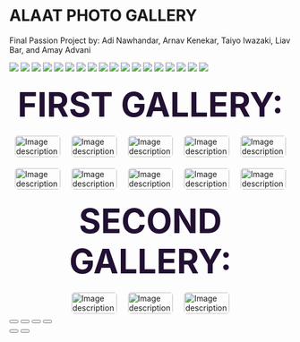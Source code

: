 <!-- This is the Carousel header where it describes the project -->
<div class="carousel-header">
  <h1 class="glow">ALAAT PHOTO GALLERY</h1>
  <p class="glow2">Final Passion Project by: Adi Nawhandar, Arnav Kenekar, Taiyo Iwazaki, Liav Bar, and Amay Advani</p>
</div>
<!-- This is the Images, You can change the images in the SRC section. This is only for the carousel -->
<section id="carousel-container">
    <div id="carousel">
        <img src="{{site.baseurl}}/images/DSC06524.jpeg" class="carousel-img">
        <img src="{{site.baseurl}}/images/25515226-0AA0-4D97-8B41-DD93441F056D.jpg" class="carousel-img">
        <img src="{{site.baseurl}}/images/CCA29AA9-DC67-4827-95FC-FEE662C2D144.jpg" class="carousel-img">
        <img src="{{site.baseurl}}/images/peakpx (1).jpg" class="carousel-img">
        <img src="{{site.baseurl}}/images/IMG_9739_Original.jpg" class="carousel-img">
        <img src="{{site.baseurl}}/images/3DCC127E-49B2-42EA-B9CC-644B87529599.JPG" class="carousel-img">
        <img src="{{site.baseurl}}/images/IMG_9401_Original.jpg" class="carousel-img">
        <img src="{{site.baseurl}}/images/DSC00347.JPG" class="carousel-img">
        <img src="{{site.baseurl}}/images/IMG_0939.jpeg" class="carousel-img">
        <img src="{{site.baseurl}}/images/DSC06524.jpeg" class="carousel-img">
        <img src="{{site.baseurl}}/images/25515226-0AA0-4D97-8B41-DD93441F056D.jpg" class="carousel-img">
        <img src="{{site.baseurl}}/images/CCA29AA9-DC67-4827-95FC-FEE662C2D144.jpg" class="carousel-img">
        <img src="{{site.baseurl}}/images/peakpx (1).jpg" class="carousel-img">
        <img src="{{site.baseurl}}/images/IMG_9739_Original.jpg" class="carousel-img">
        <img src="{{site.baseurl}}/images/3DCC127E-49B2-42EA-B9CC-644B87529599.JPG" class="carousel-img">
        <img src="{{site.baseurl}}/images/IMG_9401_Original.jpg" class="carousel-img">
        <img src="{{site.baseurl}}/images/DSC00347.JPG" class="carousel-img">
        <img src="{{site.baseurl}}/images/IMG_0939.jpeg" class="carousel-img">
    </div>
</section>

<html>

<html>

<head>
    <script src="https://code.jquery.com/jquery-3.6.0.min.js"></script>
    <link rel="stylesheet" type="text/css" href="photoswipe-files/photoswipe.css">
    <link rel="stylesheet" type="text/css" href="photoswipe-files/default-skin.css">
    <style>
        body {
  background-image: url(images/nonchalantmoon.jpeg);
  background-size: cover;
  }
.my-gallery {
  display: flex;
  flex-wrap: wrap;
  justify-content: center;
  gap: 20px; /* Adjust the gap between images as needed */
}
.my-gallery figure {
  flex: 0 0 calc(20% - 20px); /* Adjust the width of each image as needed */
  max-width: calc(20% - 20px); /* Adjust the width of each image as needed */
  margin: 0;
  position: relative;
  overflow: hidden;
}
.my-gallery img {
  width: 100%;
  height: auto;
  object-fit: cover;
  transition: transform 0.3s ease;
  border-radius: 5px;
}
.my-gallery figure:hover img {
  transform: scale(1.1);
}
.my-gallery figcaption {
  display: none;
}
h2 {
  font-size: 60px;
  font-weight: bold;
  text-align: center;
  margin-top: 20px;
  margin-bottom: 20px;
  text-transform: uppercase;
  color: #213;
}
    </style>
<html>
<head>
  <style>
    .image-container {
      display: inline-block;
      text-align: center;
      margin: 10px;
    }
  </style>
</head>
<body>
  <h2 class="glow">First gallery:</h2>
  <div class="my-gallery" itemscope itemtype="http://schema.org/ImageGallery">
    <figure itemprop="associatedMedia" itemscope itemtype="http://schema.org/ImageObject">
      <a href="{{site.baseurl}}/images/DSC06524.jpeg" itemprop="contentUrl" data-size="2000x2000">
        <img src="{{site.baseurl}}/images/DSC06524.jpeg" itemprop="thumbnail" alt="Image description" />
      </a>
      <figcaption itemprop="caption description">Image caption 1</figcaption>
    </figure>
    <figure itemprop="associatedMedia" itemscope itemtype="http://schema.org/ImageObject">
      <a href="https://farm2.staticflickr.com/1043/5186867718_06b2e9e551_b.jpg" itemprop="contentUrl" data-size="964x1024">
        <img src="https://farm2.staticflickr.com/1043/5186867718_06b2e9e551_m.jpg" itemprop="thumbnail" alt="Image description" />
      </a>
      <figcaption itemprop="caption description">Image caption 2</figcaption>
    </figure>
    <figure itemprop="associatedMedia" itemscope itemtype="http://schema.org/ImageObject">
      <a href="https://farm7.staticflickr.com/6175/6176698785_7dee72237e_b.jpg" itemprop="contentUrl" data-size="1024x683">
          <img src="https://farm7.staticflickr.com/6175/6176698785_7dee72237e_m.jpg" itemprop="thumbnail" alt="Image description" />
      </a>
      <figcaption itemprop="caption description">Image caption 3</figcaption>
    </figure>
    <figure itemprop="associatedMedia" itemscope itemtype="http://schema.org/ImageObject">
      <a href="https://farm6.staticflickr.com/5023/5578283926_822e5e5791_b.jpg" itemprop="contentUrl" data-size="1024x768">
          <img src="https://farm6.staticflickr.com/5023/5578283926_822e5e5791_m.jpg" itemprop="thumbnail" alt="Image description" />
      </a>
      <figcaption itemprop="caption description">Image caption 4</figcaption>
    </figure>
    <figure itemprop="associatedMedia" itemscope itemtype="http://schema.org/ImageObject">
      <a href="{{site.baseurl}}/images/DSC00347.JPG" itemprop="contentUrl" data-size="1024x768">
          <img src="{{site.baseurl}}/images/DSC00347.JPG" itemprop="thumbnail" alt="Image description" />
      </a>
      <figcaption itemprop="caption description">Image caption 5</figcaption>
    </figure>
    <figure itemprop="associatedMedia" itemscope itemtype="http://schema.org/ImageObject">
      <a href="https://farm6.staticflickr.com/5023/5578283926_822e5e5791_b.jpg" itemprop="contentUrl" data-size="1024x768">
          <img src="https://farm6.staticflickr.com/5023/5578283926_822e5e5791_m.jpg" itemprop="thumbnail" alt="Image description" />
      </a>
      <figcaption itemprop="caption description">Image caption 6</figcaption>
    </figure>
    <figure itemprop="associatedMedia" itemscope itemtype="http://schema.org/ImageObject">
      <a href="https://farm6.staticflickr.com/5023/5578283926_822e5e5791_b.jpg" itemprop="contentUrl" data-size="1024x768">
          <img src="https://farm6.staticflickr.com/5023/5578283926_822e5e5791_m.jpg" itemprop="thumbnail" alt="Image description" />
      </a>
      <figcaption itemprop="caption description">Image caption 7</figcaption>
    </figure>
    <figure itemprop="associatedMedia" itemscope itemtype="http://schema.org/ImageObject">
      <a href="https://farm6.staticflickr.com/5023/5578283926_822e5e5791_b.jpg" itemprop="contentUrl" data-size="1024x768">
          <img src="https://farm6.staticflickr.com/5023/5578283926_822e5e5791_m.jpg" itemprop="thumbnail" alt="Image description" />
      </a>
      <figcaption itemprop="caption description">Image caption 8</figcaption>
    </figure>
    <figure itemprop="associatedMedia" itemscope itemtype="http://schema.org/ImageObject">
      <a href="https://farm6.staticflickr.com/5023/5578283926_822e5e5791_b.jpg" itemprop="contentUrl" data-size="1024x768">
          <img src="https://farm6.staticflickr.com/5023/5578283926_822e5e5791_m.jpg" itemprop="thumbnail" alt="Image description" />
      </a>
      <figcaption itemprop="caption description">Image caption 9</figcaption>
    </figure>
    <figure itemprop="associatedMedia" itemscope itemtype="http://schema.org/ImageObject">
      <a href="https://farm6.staticflickr.com/5023/5578283926_822e5e5791_b.jpg" itemprop="contentUrl" data-size="1024x768">
          <img src="https://farm6.staticflickr.com/5023/5578283926_822e5e5791_m.jpg" itemprop="thumbnail" alt="Image description" />
      </a>
      <figcaption itemprop="caption description">Image caption 10</figcaption>
    </figure>
    </div>
    <h2 class="glow">Second gallery:</h2>
    <div class="my-gallery" itemscope itemtype="http://schema.org/ImageGallery">
        <figure itemprop="associatedMedia" itemscope itemtype="http://schema.org/ImageObject">
            <a href="https://farm2.staticflickr.com/1043/5186867718_06b2e9e551_b.jpg" itemprop="contentUrl"
                data-size="964x1024">
                <img src="https://farm2.staticflickr.com/1043/5186867718_06b2e9e551_m.jpg" itemprop="thumbnail"
                    alt="Image description" />
            </a>
            <figcaption itemprop="caption description">Image caption 2.1</figcaption>
        </figure>
        <figure itemprop="associatedMedia" itemscope itemtype="http://schema.org/ImageObject">
            <a href="https://farm7.staticflickr.com/6175/6176698785_7dee72237e_b.jpg" itemprop="contentUrl"
                data-size="1024x683">
                <img src="https://farm7.staticflickr.com/6175/6176698785_7dee72237e_m.jpg" itemprop="thumbnail"
                    alt="Image description" />
            </a>
            <figcaption itemprop="caption description">Image caption 2.2</figcaption>
        </figure>
        <figure itemprop="associatedMedia" itemscope itemtype="http://schema.org/ImageObject">
            <a href="https://farm6.staticflickr.com/5023/5578283926_822e5e5791_b.jpg" itemprop="contentUrl"
                data-size="1024x768">
                <img src="https://farm6.staticflickr.com/5023/5578283926_822e5e5791_m.jpg" itemprop="thumbnail"
                    alt="Image description" />
            </a>
            <figcaption itemprop="caption description">Image caption 2.3</figcaption>
        </figure>
    </div>
    <!-- Add more image elements here -->
  </div>

  <script>
    // Find all the image elements
    var imageElements = document.querySelectorAll('.my-gallery img');

    // Loop through each image element
    imageElements.forEach(function(image) {
      // Create a container div for the image and like button
      var container = document.createElement('div');
      container.className = 'image-container';

      // Clone the image element
      var clonedImage = image.cloneNode(true);

      // Create a new like button element
      var likeButton = document.createElement('button');
      likeButton.className = 'like-button';
      likeButton.textContent = 'Like';

      // Create a new like count element
      var likeCount = document.createElement('span');
      likeCount.className = 'like-count';
      likeCount.textContent = 0 ;

      // Append the cloned image, like button, and like count to the container
      container.appendChild(clonedImage);
      container.appendChild(likeButton);
      container.appendChild(likeCount);

      // Replace the original image element with the container
      image.parentNode.replaceChild(container, image);
    });

    // Add event listener to all like buttons
    var likeButtons = document.querySelectorAll('.like-button');
    likeButtons.forEach(function(button) {
      button.addEventListener('click', function() {
        var countElement = this.parentNode.querySelector('.like-count');
        var currentCount = parseInt(countElement.textContent);
        countElement.textContent = currentCount + 1;
      });
    });
  </script>
</body>
</html>
    <!-- Root element of PhotoSwipe. Must have class pswp. -->
    <div class="pswp" tabindex="-1" role="dialog" aria-hidden="true">
        <!-- Background of PhotoSwipe. 
           It's a separate element, as animating opacity is faster than rgba(). -->
        <div class="pswp__bg"></div>
        <!-- Slides wrapper with overflow:hidden. -->
        <div class="pswp__scroll-wrap">
            <!-- Container that holds slides. PhotoSwipe keeps only 3 slides in DOM to save memory. -->
            <!-- don't modify these 3 pswp__item elements, data is added later on. -->
            <div class="pswp__container">
                <div class="pswp__item"></div>
                <div class="pswp__item"></div>
                <div class="pswp__item"></div>
            </div>
            <!-- Default (PhotoSwipeUI_Default) interface on top of sliding area. Can be changed. -->
            <div class="pswp__ui pswp__ui--hidden">
                <div class="pswp__top-bar">
                    <!--  Controls are self-explanatory. Order can be changed. -->
                    <div class="pswp__counter"></div>
                    <button class="pswp__button pswp__button--close" title="Close (Esc)"></button>
                    <button class="pswp__button pswp__button--share" title="Share"></button>
                    <button class="pswp__button pswp__button--fs" title="Toggle fullscreen"></button>
                    <button class="pswp__button pswp__button--zoom" title="Zoom in/out"></button>
                    <!-- Preloader demo https://codepen.io/dimsemenov/pen/yyBWoR -->
                    <!-- element will get class pswp__preloader--active when preloader is running -->
                    <div class="pswp__preloader">
                        <div class="pswp__preloader__icn">
                            <div class="pswp__preloader__cut">
                                <div class="pswp__preloader__donut"></div>
                            </div>
                        </div>
                    </div>
                </div>
                <div class="pswp__share-modal pswp__share-modal--hidden pswp__single-tap">
                    <div class="pswp__share-tooltip"></div>
                </div>
                <button class="pswp__button pswp__button--arrow--left" title="Previous (arrow left)">
                </button>
                <button class="pswp__button pswp__button--arrow--right" title="Next (arrow right)">
                </button>
                <div class="pswp__caption">
                    <div class="pswp__caption__center"></div>
                </div>
            </div>
        </div>
    </div>
    <!-- JavaScript code -->
    <script src="photoswipe-files/photoswipe.min.js"></script>
    <script src="photoswipe-files/photoswipe-ui-default.min.js"></script>
    <script>
var initPhotoSwipeFromDOM = function(gallerySelector) {
// parse slide data (url, title, size ...) from DOM elements 
// (children of gallerySelector)
var parseThumbnailElements = function(el) {
    var thumbElements = el.childNodes,
        numNodes = thumbElements.length,
        items = [],
        figureEl,
        linkEl,
        size,
        item;
    for(var i = 0; i < numNodes; i++) {
        figureEl = thumbElements[i]; // <figure> element
        // include only element nodes 
        if(figureEl.nodeType !== 1) {
            continue;
        }
        linkEl = figureEl.children[0]; // <a> element
        size = linkEl.getAttribute('data-size').split('x');
        // create slide object
        item = {
            src: linkEl.getAttribute('href'),
            w: parseInt(size[0], 10),
            h: parseInt(size[1], 10)
        };
        if(figureEl.children.length > 1) {
            // <figcaption> content
            item.title = figureEl.children[1].innerHTML; 
        }
        if(linkEl.children.length > 0) {
            // <img> thumbnail element, retrieving thumbnail url
            item.msrc = linkEl.children[0].getAttribute('src');
        } 
        item.el = figureEl; // save link to element for getThumbBoundsFn
        items.push(item);
    }
    return items;
};
// find nearest parent element
var closest = function closest(el, fn) {
    return el && ( fn(el) ? el : closest(el.parentNode, fn) );
};
// triggers when user clicks on thumbnail
var onThumbnailsClick = function(e) {
    e = e || window.event;
    e.preventDefault ? e.preventDefault() : e.returnValue = false;
    var eTarget = e.target || e.srcElement;
    // find root element of slide
    var clickedListItem = closest(eTarget, function(el) {
        return (el.tagName && el.tagName.toUpperCase() === 'FIGURE');
    });
    if(!clickedListItem) {
        return;
    }
    // find index of clicked item by looping through all child nodes
    // alternatively, you may define index via data- attribute
    var clickedGallery = clickedListItem.parentNode,
        childNodes = clickedListItem.parentNode.childNodes,
        numChildNodes = childNodes.length,
        nodeIndex = 0,
        index;
    for (var i = 0; i < numChildNodes; i++) {
        if(childNodes[i].nodeType !== 1) { 
            continue; 
        }
        if(childNodes[i] === clickedListItem) {
            index = nodeIndex;
            break;
        }
        nodeIndex++;
    }
    if(index >= 0) {
        // open PhotoSwipe if valid index found
        openPhotoSwipe( index, clickedGallery );
    }
    return false;
};
// parse picture index and gallery index from URL (#&pid=1&gid=2)
var photoswipeParseHash = function() {
    var hash = window.location.hash.substring(1),
    params = {};
    if(hash.length < 5) {
        return params;
    }
    var vars = hash.split('&');
    for (var i = 0; i < vars.length; i++) {
        if(!vars[i]) {
            continue;
        }
        var pair = vars[i].split('=');  
        if(pair.length < 2) {
            continue;
        }           
        params[pair[0]] = pair[1];
    }
    if(params.gid) {
        params.gid = parseInt(params.gid, 10);
    }
    return params;
};
var openPhotoSwipe = function(index, galleryElement, disableAnimation, fromURL) {
    var pswpElement = document.querySelectorAll('.pswp')[0],
        gallery,
        options,
        items;
    items = parseThumbnailElements(galleryElement);
    // define options (if needed)
    options = {
maxSpreadZoom: 1,
      bgOpacity: 0.9,
        // define gallery index (for URL)
        galleryUID: galleryElement.getAttribute('data-pswp-uid'),
        getThumbBoundsFn: function(index) {
            // See Options -> getThumbBoundsFn section of documentation for more info
            var thumbnail = items[index].el.getElementsByTagName('img')[0], // find thumbnail
                pageYScroll = window.pageYOffset || document.documentElement.scrollTop,
                rect = thumbnail.getBoundingClientRect(); 
            return {x:rect.left, y:rect.top + pageYScroll, w:rect.width};
        }
    };
    // PhotoSwipe opened from URL
    if(fromURL) {
        if(options.galleryPIDs) {
            // parse real index when custom PIDs are used 
            // http://photoswipe.com/documentation/faq.html#custom-pid-in-url
            for(var j = 0; j < items.length; j++) {
                if(items[j].pid == index) {
                    options.index = j;
                    break;
                }
            }
        } else {
            // in URL indexes start from 1
            options.index = parseInt(index, 10) - 1;
        }
    } else {
        options.index = parseInt(index, 10);
    }
    // exit if index not found
    if( isNaN(options.index) ) {
        return;
    }
    if(disableAnimation) {
        options.showAnimationDuration = 0;
    }
    // Pass data to PhotoSwipe and initialize it
    gallery = new PhotoSwipe( pswpElement, PhotoSwipeUI_Default, items, options);
    gallery.init();
};
// loop through all gallery elements and bind events
var galleryElements = document.querySelectorAll( gallerySelector );
for(var i = 0, l = galleryElements.length; i < l; i++) {
    galleryElements[i].setAttribute('data-pswp-uid', i+1);
    galleryElements[i].onclick = onThumbnailsClick;
}
// Parse URL and open gallery if it contains #&pid=3&gid=1
var hashData = photoswipeParseHash();
if(hashData.pid && hashData.gid) {
    openPhotoSwipe( hashData.pid ,  galleryElements[ hashData.gid - 1 ], true, true );
}
};
// execute above function
initPhotoSwipeFromDOM('.my-gallery');
    </script>
</body>

</html>
</html>